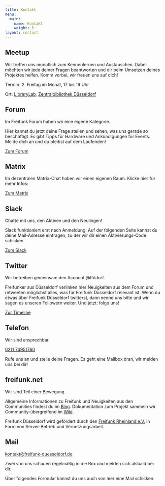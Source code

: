 ```yaml
---
title: Kontakt
menu:
  main:
    name: Kontakt
    weight: 5
layout: contact
---
```

## Meetup

Wir treffen uns monatlich zum Kennenlernen und Austauschen. Dabei möchten wir jede deiner Fragen beantworten und dir beim Umsetzen deines Projektes helfen. Komm vorbei, wir freuen uns auf dich!

Termin: 2. Freitag im Monat, 17 bis 19 Uhr

Ort: [LibraryLab](https://www.duesseldorf.de/stadtbuechereien/bibliotheken/librarylab.html), [Zentralbibliothek Düsseldorf](https://www.openstreetmap.org/node/9233164726)

## Forum

Im Freifunk Forum haben wir eine eigene Kategorie.

Hier kannst du jetzt deine Frage stellen und sehen, was uns gerade so beschäftigt. Es gibt Tipps für Hardware und Ankündigungen für Events. Melde dich an und du bleibst auf dem Laufenden!

[Zum Forum](https://forum.freifunk.net/c/community/dusseldorf)

## Matrix

Im dezentralen Matrix-Chat haben wir einen eigenen Raum. Klicke hier für mehr Infos:

[Zum Matrix](https://matrix.to/#/#freifunk-duesseldorf:matrix.org)

## Slack

Chatte mit uns, den Aktiven und den Neulingen!

Slack funktioniert erst nach Anmeldung. Auf der folgenden Seite kannst du deine Mail-Adresse eintragen, zu der wir dir einen Aktivierungs-Code schicken.

[Zum Slack](https://join.slack.com/t/freifunk/shared_invite/zt-eopeubzr-BzfWY55u1KpZaTKcmgS00w)

## Twitter

Wir betreiben gemeinsam den Account @ffddorf.

Freifunker aus Düsseldorf verlinken hier Neuigkeiten aus dem Forum und retweeten möglichst alles, was für Freifunk Düsseldorf relevant ist. Wenn du etwas über Freifunk Düsseldorf twitterst, dann nenne uns bitte und wir sagen es unseren Followern weiter. Und jetzt: folge uns!

[Zur Timeline](https://twitter.com/ffddorf)

## Telefon

Wir sind ansprechbar.

[0211 74951760](tel:+4921174951760)

Rufe uns an und stelle deine Fragen. Es geht eine Mailbox dran, wir melden uns bei dir!

## freifunk.net

Wir sind Teil einer Bewegung.

Allgemeine Informationen zu Freifunk und Neuigkeiten aus den Communities findest du im [Blog](https://freifunk.net/). Dokumentation zum Projekt sammeln wir Community-übergreifend im [Wiki](https://wiki.freifunk.net/).

Freifunk Düsseldorf wird gefördert durch den [Freifunk Rheinland e.V.](https://freifunk-rheinland.net/) in Form von Server-Betrieb und Vernetzungsarbeit.

## Mail

[kontakt@freifunk-duesseldorf.de](mailto:kontakt@freifunk-duesseldorf.de)

Zwei von uns schauen regelmäßig in die Box und melden sich alsbald bei dir.

Über folgendes Formular kannst du uns auch von hier eine Mail schicken:
